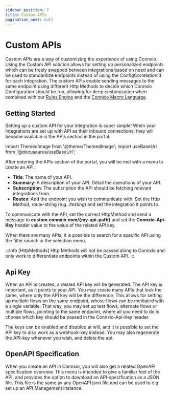 ```yaml
---
sidebar_position: 7
title: Custom APIs
pagination_next: null
---
```


# Custom APIs

Custom APIs are a way of customizing the experience of using Connxio. Using the Custom API solution allows for setting up personalized endpoints which can be freely swapped between integrations based on need and can be used to standardize endpoints instead of using the ConfigCorrelationId for each integration. The custom APIs enable sending messages to the same endpoint using different Http Methods to decide which Connxio Configuration should be run, allowing for deep customization when combined with our [Rules Engine](/integrations/rules) and the [Connxio Macro Language](/integrations/cxmal/connxio-macro-language).

## Getting Started

Setting up a custom API for your integration is super simple! When your Integrations are set up with API as their inbound connections, they will become available in the APIs section in the portal.

import ThemedImage from '@theme/ThemedImage';
import useBaseUrl from '@docusaurus/useBaseUrl';

<div style={{maxWidth: '400px'}}>
  <ThemedImage
    alt="portal menu apis section selected"
    sources={{
      light: useBaseUrl('/img/docs/dynamicapis/portal-menu-light.webp'),
      dark: useBaseUrl('/img/docs/dynamicapis/portal-menu-dark.webp#dark-only'),
    }}
  />
</div>

After entering the APIs section of the portal, you will be met with a menu to create an API. 

- **Title**: The name of your API.
- **Summary**: A description of your API. Detail the operations of your API.
- **Subscription**: The subsription the API should be fetching relevant integrations from.
- **Routes**: Add the endpoint you wish to communicate with. Set the Http Method, route-string (e.g. */testing*) and set the integration it points to.

<div style={{maxWidth: '800px'}}>
  <ThemedImage
    alt="api configuration menu example"
    sources={{
      light: useBaseUrl('/img/docs/dynamicapis/api-config-menu-light.webp'),
      dark: useBaseUrl('/img/docs/dynamicapis/api-config-menu-dark.webp#dark-only'),
    }}
  />
</div>

To communicate with the API, set the correct HttpMethod and send a message to **custom.connxio.com/\{my-api-path\}** and set the **Connxio-Api-Key** header value to the value of the related API key.

When there are many APIs, it is possible to search for a specific API using the filter search in the selection menu.

:::info [HttpMethods]
Http Methods will not be passed along to Connxio and only work to differentiate endpoints within the Custom API.
:::

## Api Key

When an API is created, a related API key will be generated. The API key is important, as it points to your API. You may create many APIs that look the same, where only the API key will be the difference. This allows for setting up multiple flows on the same endpoint, whose flows can be mediated with a single variable. That way, you may set up test flows, alternate flows or multiple flows, pointing to the same endpoint, where all you need to do is choose which key should be passed in the Connxio-Api-Key header.

The keys can be enabled and disabled at will, and it is possible to set the API key to also work as a webhook-key instead. You may also regenerate the API-key whenever you wish, and delete the api.

<div style={{maxWidth: '400px'}}>
  <ThemedImage
    alt="api key drop down menu"
    sources={{
      light: useBaseUrl('/img/docs/dynamicapis/api-key-menu-light.webp'),
      dark: useBaseUrl('/img/docs/dynamicapis/api-key-menu-dark.webp#dark-only'),
    }}
  />
</div>


## OpenAPI Specification

When you create an API in Connxio, you will also get a related OpenAPI specification overview. This menu is intended to give a familiar feel of the API, and provides the option to download an API-specification as a JSON file. This file is the same as any OpenAPI json file and can be used to e.g. set up an API Management instance. 

<div style={{maxWidth: '800px'}}>
  <ThemedImage
    alt="openAPI view of the api in the swagger style"
    sources={{
      light: useBaseUrl('/img/docs/dynamicapis/openapi-spec-light.webp'),
      dark: useBaseUrl('/img/docs/dynamicapis/openapi-spec-dark.webp#dark-only'),
    }}
  />
</div>

